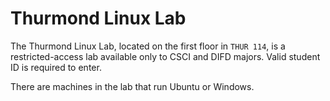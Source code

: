 # Thurmond Linux Lab

The Thurmond Linux Lab, located on the first floor in `THUR 114`, is a restricted-access lab available only to CSCI and DIFD majors. Valid student ID is required to enter.

There are machines in the lab that run Ubuntu or Windows.
